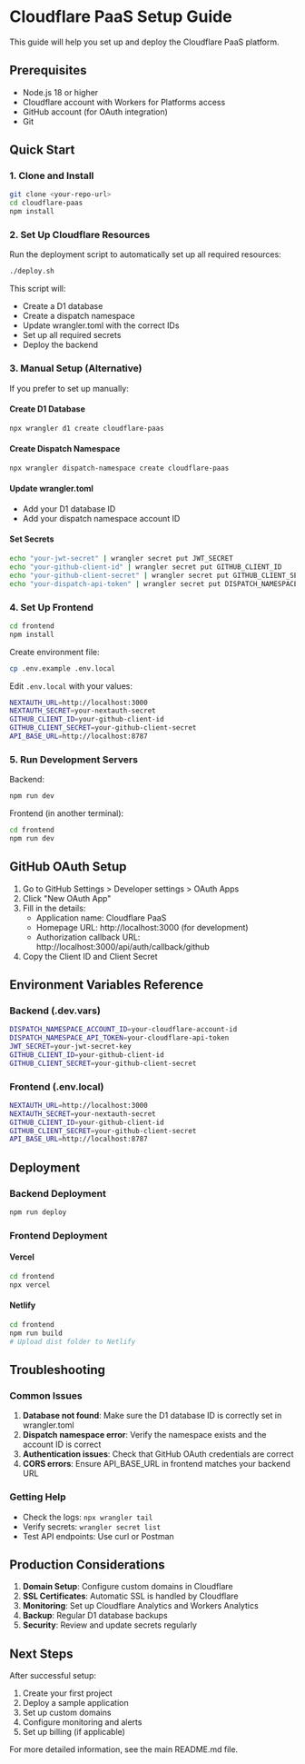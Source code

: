 # Cloudflare PaaS Setup Guide

This guide will help you set up and deploy the Cloudflare PaaS platform.

## Prerequisites

- Node.js 18 or higher
- Cloudflare account with Workers for Platforms access
- GitHub account (for OAuth integration)
- Git

## Quick Start

### 1. Clone and Install

```bash
git clone <your-repo-url>
cd cloudflare-paas
npm install
```

### 2. Set Up Cloudflare Resources

Run the deployment script to automatically set up all required resources:

```bash
./deploy.sh
```

This script will:
- Create a D1 database
- Create a dispatch namespace
- Update wrangler.toml with the correct IDs
- Set up all required secrets
- Deploy the backend

### 3. Manual Setup (Alternative)

If you prefer to set up manually:

#### Create D1 Database
```bash
npx wrangler d1 create cloudflare-paas
```

#### Create Dispatch Namespace
```bash
npx wrangler dispatch-namespace create cloudflare-paas
```

#### Update wrangler.toml
- Add your D1 database ID
- Add your dispatch namespace account ID

#### Set Secrets
```bash
echo "your-jwt-secret" | wrangler secret put JWT_SECRET
echo "your-github-client-id" | wrangler secret put GITHUB_CLIENT_ID
echo "your-github-client-secret" | wrangler secret put GITHUB_CLIENT_SECRET
echo "your-dispatch-api-token" | wrangler secret put DISPATCH_NAMESPACE_API_TOKEN
```

### 4. Set Up Frontend

```bash
cd frontend
npm install
```

Create environment file:
```bash
cp .env.example .env.local
```

Edit `.env.local` with your values:
```bash
NEXTAUTH_URL=http://localhost:3000
NEXTAUTH_SECRET=your-nextauth-secret
GITHUB_CLIENT_ID=your-github-client-id
GITHUB_CLIENT_SECRET=your-github-client-secret
API_BASE_URL=http://localhost:8787
```

### 5. Run Development Servers

Backend:
```bash
npm run dev
```

Frontend (in another terminal):
```bash
cd frontend
npm run dev
```

## GitHub OAuth Setup

1. Go to GitHub Settings > Developer settings > OAuth Apps
2. Click "New OAuth App"
3. Fill in the details:
   - Application name: Cloudflare PaaS
   - Homepage URL: http://localhost:3000 (for development)
   - Authorization callback URL: http://localhost:3000/api/auth/callback/github
4. Copy the Client ID and Client Secret

## Environment Variables Reference

### Backend (.dev.vars)
```bash
DISPATCH_NAMESPACE_ACCOUNT_ID=your-cloudflare-account-id
DISPATCH_NAMESPACE_API_TOKEN=your-cloudflare-api-token
JWT_SECRET=your-jwt-secret-key
GITHUB_CLIENT_ID=your-github-client-id
GITHUB_CLIENT_SECRET=your-github-client-secret
```

### Frontend (.env.local)
```bash
NEXTAUTH_URL=http://localhost:3000
NEXTAUTH_SECRET=your-nextauth-secret
GITHUB_CLIENT_ID=your-github-client-id
GITHUB_CLIENT_SECRET=your-github-client-secret
API_BASE_URL=http://localhost:8787
```

## Deployment

### Backend Deployment
```bash
npm run deploy
```

### Frontend Deployment

#### Vercel
```bash
cd frontend
npx vercel
```

#### Netlify
```bash
cd frontend
npm run build
# Upload dist folder to Netlify
```

## Troubleshooting

### Common Issues

1. **Database not found**: Make sure the D1 database ID is correctly set in wrangler.toml
2. **Dispatch namespace error**: Verify the namespace exists and the account ID is correct
3. **Authentication issues**: Check that GitHub OAuth credentials are correct
4. **CORS errors**: Ensure API_BASE_URL in frontend matches your backend URL

### Getting Help

- Check the logs: `npx wrangler tail`
- Verify secrets: `wrangler secret list`
- Test API endpoints: Use curl or Postman

## Production Considerations

1. **Domain Setup**: Configure custom domains in Cloudflare
2. **SSL Certificates**: Automatic SSL is handled by Cloudflare
3. **Monitoring**: Set up Cloudflare Analytics and Workers Analytics
4. **Backup**: Regular D1 database backups
5. **Security**: Review and update secrets regularly

## Next Steps

After successful setup:

1. Create your first project
2. Deploy a sample application
3. Set up custom domains
4. Configure monitoring and alerts
5. Set up billing (if applicable)

For more detailed information, see the main README.md file.